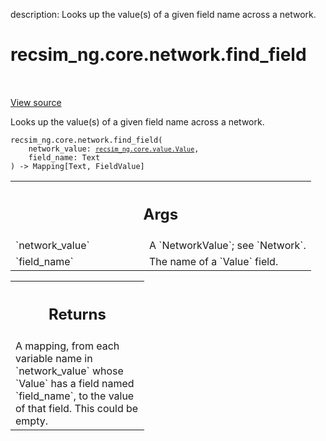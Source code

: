 description: Looks up the value(s) of a given field name across a network.

<div itemscope itemtype="http://developers.google.com/ReferenceObject">
<meta itemprop="name" content="recsim_ng.core.network.find_field" />
<meta itemprop="path" content="Stable" />
</div>

# recsim_ng.core.network.find_field

<!-- Insert buttons and diff -->

<table class="tfo-notebook-buttons tfo-api nocontent" align="left">

</table>

<a target="_blank" href="https://github.com/google-research/recsim_ng/tree/master/recsim_ng/core/network.py">View
source</a>

Looks up the value(s) of a given field name across a network.

<pre class="devsite-click-to-copy prettyprint lang-py tfo-signature-link">
<code>recsim_ng.core.network.find_field(
    network_value: <a href="../../../recsim_ng/core/value/Value.md"><code>recsim_ng.core.value.Value</code></a>,
    field_name: Text
) -> Mapping[Text, FieldValue]
</code></pre>

<!-- Placeholder for "Used in" -->

<!-- Tabular view -->
 <table class="responsive fixed orange">
<colgroup><col width="214px"><col></colgroup>
<tr><th colspan="2"><h2 class="add-link">Args</h2></th></tr>

<tr>
<td>
`network_value`
</td>
<td>
A `NetworkValue`; see `Network`.
</td>
</tr><tr>
<td>
`field_name`
</td>
<td>
The name of a `Value` field.
</td>
</tr>
</table>

<!-- Tabular view -->
 <table class="responsive fixed orange">
<colgroup><col width="214px"><col></colgroup>
<tr><th colspan="2"><h2 class="add-link">Returns</h2></th></tr>
<tr class="alt">
<td colspan="2">
A mapping, from each variable name in `network_value` whose `Value` has a
field named `field_name`, to the value of that field. This could be empty.
</td>
</tr>

</table>

